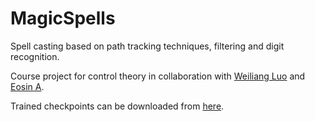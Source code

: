 # MagicSpells
Spell casting based on path tracking techniques, filtering and digit recognition.

Course project for control theory in collaboration with [Weiliang Luo](https://github.com/Benzoin96485) and [Eosin A](https://github.com/Aitensa).

Trained checkpoints can be downloaded from [here](https://disk.pku.edu.cn:443/link/267E38C56C9E7EB16EF8CC7E1C0EEC95).